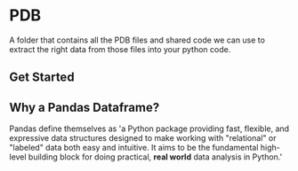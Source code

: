 # PDB
A folder that contains all the PDB files and shared code we can use to extract the right data from those files into your python code.

## Get Started


## Why a Pandas Dataframe?
Pandas define themselves as 'a Python package providing fast, flexible, and expressive data structures designed to make working with "relational" or "labeled" data both easy and intuitive. It aims to be the fundamental high-level building block for doing practical, **real world** data analysis in Python.'